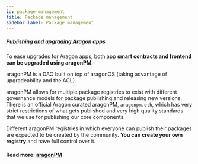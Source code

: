 ```yaml
---
id: package-management
title: Package management
sidebar_label: Package management
---
```


##### Publishing and upgrading Aragon apps

To ease upgrades for Aragon apps, both app **smart contracts and frontend can be upgraded using aragonPM**.

aragonPM is a DAO built on top of aragonOS (taking advantage of upgradeability and the ACL).

aragonPM allows for multiple package registries to exist with different governance models for package publishing and releasing new versions. There is an official Aragon curated aragonPM, `aragonpm.eth`, which has very strict restrictions of what gets published and very high quality standards that we use for publishing our core components.

Different aragonPM registries in which everyone can publish their packages are expected to be created by the community. **You can create your own registry** and have full control over it.

#### Read more: [aragonPM](/docs/apm-intro.html)
